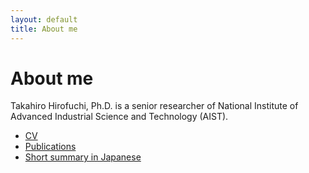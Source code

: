 ```yaml
---
layout: default
title: About me
---
```


# About me

Takahiro Hirofuchi, Ph.D. is a senior researcher of National Institute of Advanced Industrial Science and Technology (AIST).

- [CV](/cv)
- [Publications](/publications)
- [Short summary in Japanese](/short-summary-in-japanese)
